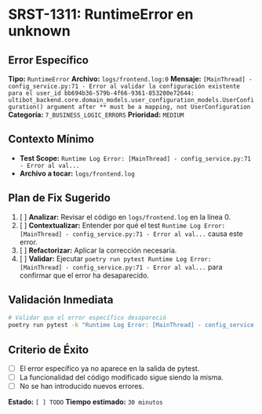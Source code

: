 # SRST-1311: RuntimeError en unknown

## Error Específico
**Tipo:** `RuntimeError`
**Archivo:** `logs/frontend.log:0`
**Mensaje:** `[MainThread] - config_service.py:71 - Error al validar la configuración existente para el user_id bb694b36-579b-4f66-9361-853200e72644: ultibot_backend.core.domain_models.user_configuration_models.UserConfiguration() argument after ** must be a mapping, not UserConfiguration`
**Categoría:** `7_BUSINESS_LOGIC_ERRORS`
**Prioridad:** `MEDIUM`

## Contexto Mínimo
- **Test Scope:** `Runtime Log Error: [MainThread] - config_service.py:71 - Error al val...`
- **Archivo a tocar:** `logs/frontend.log`

## Plan de Fix Sugerido
1. [ ] **Analizar:** Revisar el código en `logs/frontend.log` en la línea 0.
2. [ ] **Contextualizar:** Entender por qué el test `Runtime Log Error: [MainThread] - config_service.py:71 - Error al val...` causa este error.
3. [ ] **Refactorizar:** Aplicar la corrección necesaria.
4. [ ] **Validar:** Ejecutar `poetry run pytest Runtime Log Error: [MainThread] - config_service.py:71 - Error al val...` para confirmar que el error ha desaparecido.

## Validación Inmediata
```bash
# Validar que el error específico desapareció
poetry run pytest -k "Runtime Log Error: [MainThread] - config_service.py:71 - Error al val..." -v
```

## Criterio de Éxito
- [ ] El error específico ya no aparece en la salida de pytest.
- [ ] La funcionalidad del código modificado sigue siendo la misma.
- [ ] No se han introducido nuevos errores.

**Estado:** `[ ] TODO`
**Tiempo estimado:** `30 minutos`
